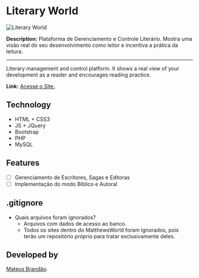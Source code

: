 # Literary World
![Literary World](https://matthewsworld.me/img/logo-lworld.jpg)

**Description:** Plataforma de Gerenciamento e Controle Literário. Mostra uma visão real do seu desenvolvimento como leitor e incentiva a prática da leitura.
__________________________________________________________

Literary management and control platform. It shows a real view of your development as a reader and encourages reading practice.

**Link:** [Acesse o Site.](https://www.matthewsworld.me/lworld/)

## Technology

- HTML + CSS3
- JS + JQuery
- Bootstrap
- PHP
- MySQL

## Features

- [ ] Gerenciamento de Escritores, Sagas e Editoras
- [ ] Implementação do modo Biblico e Autoral

## .gitignore

- Quais arquivos foram ignorados?
    - Arquivos com dados de acesso ao banco.
    - Todos os sites dentro do MatthewsWorld foram ignorados, pois terão um repositório próprio para tratar exclusivamente deles.

## Developed by

[Mateus Brandão](https://github.com/matthewsbrandan).